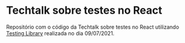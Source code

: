 # Techtalk sobre testes no React

Repositório com o código da Techtalk sobre testes no React utilizando [Testing Library](https://testing-library.com/) realizada no dia 09/07/2021.
